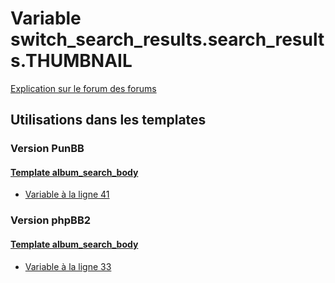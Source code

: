 # Variable switch_search_results.search_results.THUMBNAIL
[Explication sur le forum des forums](http://forum.forumactif.com/t294113-listing-des-variables#switch_search_results.search_results.THUMBNAIL)
## Utilisations dans les templates
### Version PunBB
#### [Template album_search_body](punbb/album_search_body.md)
* [Variable à la ligne 41](../punbb/album_search_body.tpl#L41)
### Version phpBB2
#### [Template album_search_body](subsilver/album_search_body.md)
* [Variable à la ligne 33](../subsilver/album_search_body.tpl#L33)
